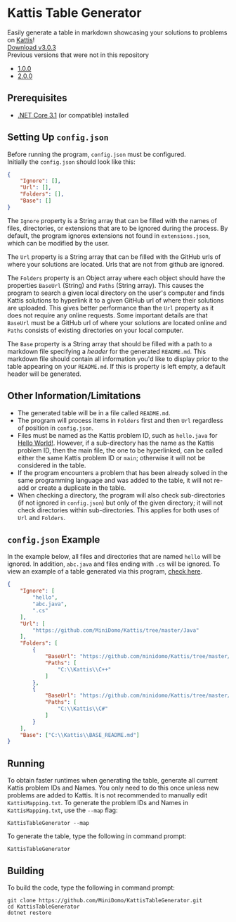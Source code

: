 # Kattis Table Generator
Easily generate a table in markdown showcasing your solutions to problems on [Kattis](https://open.kattis.com/)!  
[Download v3.0.3](https://github.com/minidomo/KattisTableGenerator/releases/tag/v3.0.3)  
Previous versions that were not in this repository
- [1.0.0](https://github.com/MiniDomo/Kattis/tree/v1.0.0/KattisTableGenerator)
- [2.0.0](https://github.com/MiniDomo/Kattis/tree/v2.0.0/KattisTableGenerator)

## Prerequisites
- [.NET Core 3.1](https://dotnet.microsoft.com/download) (or compatible) installed

## Setting Up `config.json`
Before running the program, `config.json` must be configured.  
Initially the `config.json` should look like this:
```json
{
    "Ignore": [],
    "Url": [],
    "Folders": [],
    "Base": []
}
```
The `Ignore` property is a String array that can be filled with the names of files, directories, or extensions that are to be ignored during the process. By default, the program ignores extensions not found in `extensions.json`, which can be modified by the user.

The `Url` property is a String array that can be filled with the GitHub urls of where your solutions are located. Urls that are not from github are ignored.  

The `Folders` property is an Object array where each object should have the properties `BaseUrl` (String) and `Paths` (String array). This causes the program to search a given local directory on the user's computer and finds Kattis solutions to hyperlink it to a given GitHub url of where their solutions are uploaded. This gives better performance than the `Url` property as it does not require any online requests. Some important details are that `BaseUrl` must be a GitHub url of where your solutions are located online and `Paths` consists of existing directories on your local computer.

The `Base` property is a String array that should be filled with a path to a markdown file specifying a *header* for the generated `README.md`. This markdown file should contain all information you'd like to display prior to the table appearing on your `README.md`. If this is property is left empty, a default header will be generated.

## Other Information/Limitations
- The generated table will be in a file called `README.md`.
- The program will process items in `Folders` first and then `Url` regardless of position in `config.json`.
- Files must be named as the Kattis problem ID, such as `hello.java` for [Hello World!](https://open.kattis.com/problems/hello). However, if a sub-directory has the name as the Kattis problem ID, then the main file, the one to be hyperlinked, can be called either the same Kattis problem ID or `main`; otherwise it will not be considered in the table.
- If the program encounters a problem that has been already solved in the same programming language and was added to the table, it will not re-add or create a duplicate in the table.
- When checking a directory, the program will also check sub-directories (if not ignored in `config.json`) but only of the given directory; it will not check directories within sub-directories. This applies for both uses of `Url` and `Folders`.  

## `config.json` Example
In the example below, all files and directories that are named `hello` will be ignored. In addition, `abc.java` and files ending with `.cs` will be ignored. To view an example of a table generated via this program, [check here](https://github.com/minidomo/Kattis).
```json
{
    "Ignore": [
        "hello",
        "abc.java",
        ".cs"
    ],
    "Url": [
        "https://github.com/MiniDomo/Kattis/tree/master/Java"
    ],
    "Folders": [
        {
            "BaseUrl": "https://github.com/minidomo/Kattis/tree/master/C%2B%2B",
            "Paths": [
                "C:\\Kattis\\C++"
            ]
        },
        {
            "BaseUrl": "https://github.com/minidomo/Kattis/tree/master/C%23",
            "Paths": [
                "C:\\Kattis\\C#"
            ]
        }
    ],
    "Base": ["C:\\Kattis\\BASE_README.md"]
}
```

## Running
To obtain faster runtimes when generating the table, generate all current Kattis problem IDs and Names. You only need to do this once unless new problems are added to Kattis. It is not recommended to manually edit `KattisMapping.txt`. To generate the problem IDs and Names in `KattisMapping.txt`, use the `--map` flag:
```shell
KattisTableGenerator --map
```
To generate the table, type the following in command prompt:
```shell
KattisTableGenerator
```

## Building
To build the code, type the following in command prompt:
```shell
git clone https://github.com/MiniDomo/KattisTableGenerator.git
cd KattisTableGenerator
dotnet restore
```